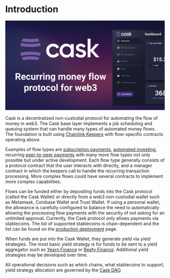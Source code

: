 # Introduction

![Cask Title](<.gitbook/assets/cask-recurring-money-flow.png>)

Cask is a decentralized non-custodial protocol for automating the flow of money in web3. The Cask base layer
implements a job scheduling and queuing system that can handle many types of automated money flows. The foundation
is built using [Chainlink Keepers](https://docs.chain.link/docs/chainlink-keepers/introduction/) with flow-specific
contracts operating above. 

Examples of flow types are [subscription payments](flows/subscriptions.md), [automated investing](flows/autobuy.md),
recurring [peer-to-peer payments](flows/peer-to-peer.md) with many more flow types not only possible but under 
active development. Each flow type generally consists of a protocol contract that the user interacts with directly,
and a manager contract in which the keepers call to handle the recurring transaction processing. More complex flows
could have several contracts to implement more complex capabilities.

Flows can be funded either by depositing funds into the Cask protocol (called the Cask Wallet) or 
directly from a web3 non-custodial wallet such as Metamask, Coinbase Wallet and  Trust Wallet. If using a personal
wallet, the allowance is carefully configured to balance the need to automatically allowing the processing flow payments
with the security of not asking for an unlimited approval. Currently, the Cask protocol only allows payments via 
stablecoins. The list of supported stablecoins is chain-dependent and the list can be found on the 
[production deployment](deployments/production.md) page.

When funds are put into the Cask Wallet, they generate yield via yield strategies. The most basic yield strategy
is for funds to be sent to a yield aggregator such as [Yearn Finance](https://yearn.finance/) or 
[Beefy Finance](https://beefy.finance/). Additional yield strategies may be developed over time.

All operational decisions such as which chains, what stablecoins to support, yield strategy allocation are governed
by the [Cask DAO](cask-dao.md).
